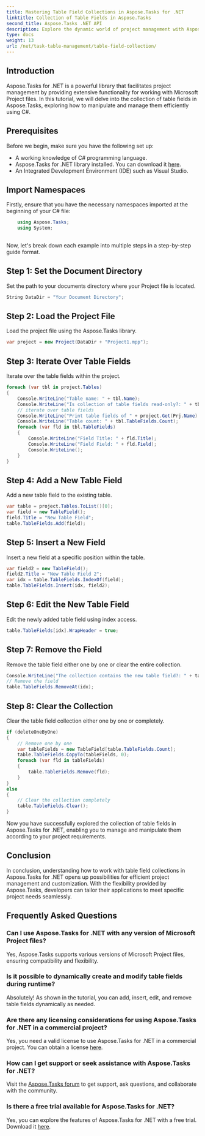 ```yaml
---
title: Mastering Table Field Collections in Aspose.Tasks for .NET
linktitle: Collection of Table Fields in Aspose.Tasks
second_title: Aspose.Tasks .NET API
description: Explore the dynamic world of project management with Aspose.Tasks for .NET. Learn how to manipulate table field collections for a customized project experience.
type: docs
weight: 13
url: /net/task-table-management/table-field-collection/
---
```

## Introduction
Aspose.Tasks for .NET is a powerful library that facilitates project management by providing extensive functionality for working with Microsoft Project files. In this tutorial, we will delve into the collection of table fields in Aspose.Tasks, exploring how to manipulate and manage them efficiently using C#.
## Prerequisites
Before we begin, make sure you have the following set up:
- A working knowledge of C# programming language.
- Aspose.Tasks for .NET library installed. You can download it [here](https://releases.aspose.com/tasks/net/).
- An Integrated Development Environment (IDE) such as Visual Studio.
## Import Namespaces
Firstly, ensure that you have the necessary namespaces imported at the beginning of your C# file:
```csharp
    using Aspose.Tasks;
    using System;
    
```
Now, let's break down each example into multiple steps in a step-by-step guide format.
## Step 1: Set the Document Directory
Set the path to your documents directory where your Project file is located.
```csharp
String DataDir = "Your Document Directory";
```
## Step 2: Load the Project File
Load the project file using the Aspose.Tasks library.
```csharp
var project = new Project(DataDir + "Project1.mpp");
```
## Step 3: Iterate Over Table Fields
Iterate over the table fields within the project.
```csharp
foreach (var tbl in project.Tables)
{
    Console.WriteLine("Table name: " + tbl.Name);
    Console.WriteLine("Is collection of table fields read-only?: " + tbl.TableFields.IsReadOnly);
    // iterate over table fields
    Console.WriteLine("Print table fields of " + project.Get(Prj.Name) + " project.");
    Console.WriteLine("Table count: " + tbl.TableFields.Count);
    foreach (var fld in tbl.TableFields)
    {
        Console.WriteLine("Field Title: " + fld.Title);
        Console.WriteLine("Field Field: " + fld.Field);
        Console.WriteLine();
    }
}
```
## Step 4: Add a New Table Field
Add a new table field to the existing table.
```csharp
var table = project.Tables.ToList()[0];
var field = new TableField();
field.Title = "New Table Field";
table.TableFields.Add(field);
```
## Step 5: Insert a New Field
Insert a new field at a specific position within the table.
```csharp
var field2 = new TableField();
field2.Title = "New Table Field 2";
var idx = table.TableFields.IndexOf(field);
table.TableFields.Insert(idx, field2);
```
## Step 6: Edit the New Table Field
Edit the newly added table field using index access.
```csharp
table.TableFields[idx].WrapHeader = true;
```
## Step 7: Remove the Field
Remove the table field either one by one or clear the entire collection.
```csharp
Console.WriteLine("The collection contains the new table field?: " + table.TableFields.Contains(field));
// Remove the field
table.TableFields.RemoveAt(idx);
```
## Step 8: Clear the Collection
Clear the table field collection either one by one or completely.
```csharp
if (deleteOneByOne)
{
    // Remove one by one
    var tableFields = new TableField[table.TableFields.Count];
    table.TableFields.CopyTo(tableFields, 0);
    foreach (var fld in tableFields)
    {
        table.TableFields.Remove(fld);
    }
}
else
{
    // Clear the collection completely
    table.TableFields.Clear();
}
```
Now you have successfully explored the collection of table fields in Aspose.Tasks for .NET, enabling you to manage and manipulate them according to your project requirements.
## Conclusion
In conclusion, understanding how to work with table field collections in Aspose.Tasks for .NET opens up possibilities for efficient project management and customization. With the flexibility provided by Aspose.Tasks, developers can tailor their applications to meet specific project needs seamlessly.
## Frequently Asked Questions
### Can I use Aspose.Tasks for .NET with any version of Microsoft Project files?
Yes, Aspose.Tasks supports various versions of Microsoft Project files, ensuring compatibility and flexibility.
### Is it possible to dynamically create and modify table fields during runtime?
Absolutely! As shown in the tutorial, you can add, insert, edit, and remove table fields dynamically as needed.
### Are there any licensing considerations for using Aspose.Tasks for .NET in a commercial project?
Yes, you need a valid license to use Aspose.Tasks for .NET in a commercial project. You can obtain a license [here](https://purchase.aspose.com/buy).
### How can I get support or seek assistance with Aspose.Tasks for .NET?
Visit the [Aspose.Tasks forum](https://forum.aspose.com/c/tasks/15) to get support, ask questions, and collaborate with the community.
### Is there a free trial available for Aspose.Tasks for .NET?
Yes, you can explore the features of Aspose.Tasks for .NET with a free trial. Download it [here](https://releases.aspose.com/).
